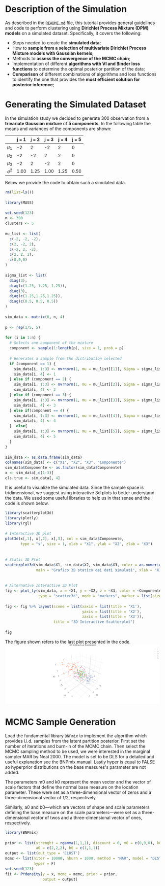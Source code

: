 Description of the Simulation
================
As described in the [`README.md`](https://github.com/TommasoMenghini/DPM-Models-for-Clustering/blob/main/README.md) file, this tutorial provides general guidelines and code to perform clustering using **Dirichlet Process Mixture (DPM) models** on a simulated dataset. Specifically, it covers the following:

- Steps needed to create the **simulated data**;
- How to **sample from a selection of multivariate Dirichlet Process Mixture models with Gaussian kernels**;
- Methods to **assess the convergence of the MCMC chain**;
- Implementation of different **algorithms with VI and Binder loss functions** to determine the optimal posterior partition of the data;
- **Comparison** of different combinations of algorithms and loss functions to identify the one that provides the **most efficient solution for posterior inference**;

Generating the Simulated Dataset
================

In the simulation study we decided to generate 300 observation from a **trivariate Gaussian mixture** of **5 components**. In the following table the means and variances of the components are shown:

<div align="center">


|               | j  =   1 |  j  =  2 | j = 3    | j = 4    | j = 5    |
|---------------|----------|----------|----------|----------|----------|
| $\mu_1$       |    -2    |     2    |   -2     |     2    |      0   |
| $\mu_2$       |     -2   |     -2   |    2     |    2     |     0    |
| $\mu_3$       |      -2  |      2   |    -2    |    2     |     0    |
| $\sigma^2$    |     1.00 |  1.25    |   1.00   |    1.25  |      0.50|

</div>

Below we provide the code to obtain such a simulated data.

``` r
rm(list=ls())

library(MASS)

set.seed(123)
n <- 300  
clusters <- 5 

mu_list <- list(
  c(-2, -2, -2), 
  c(2, -2, 2),
  c(-2, 2, -2),
  c(2, 2, 2),
  c(0,0,0)
)  

sigma_list <- list(
  diag(3),  
  diag(c(1.25, 1.25, 1.25)),
  diag(3),
  diag(c(1.25,1.25,1.25)),
  diag(c(0.5, 0.5, 0.5))
)

sim_data <- matrix(0, n, 4)

p <- rep(1/5, 5) 

for (i in 1:n) {
  # Selects one component of the mixture
  component <- sample(1:length(p), size = 1, prob = p)

  # Generates a sample from the distribution selected
  if (component == 1) {
    sim_data[i, 1:3] <- mvrnorm(1, mu = mu_list[[1]], Sigma = sigma_list[[1]])
    sim_data[i, 4] <- 1
  } else if (component == 2) {
    sim_data[i, 1:3] <- mvrnorm(1, mu = mu_list[[2]], Sigma = sigma_list[[2]])
    sim_data[i, 4] <- 2
  } else if (component == 3) {
    sim_data[i, 1:3] <- mvrnorm(1, mu = mu_list[[3]], Sigma = sigma_list[[3]])
    sim_data[i, 4] <- 3
  } else if(component == 4) {
    sim_data[i, 1:3] <- mvrnorm(1, mu = mu_list[[4]], Sigma = sigma_list[[4]])
    sim_data[i, 4] <- 4
  }  else{
    sim_data[i, 1:3] <- mvrnorm(1, mu = mu_list[[5]], Sigma = sigma_list[[5]])
    sim_data[i, 4] <- 5   
  }
}

sim_data <- as.data.frame(sim_data)
colnames(sim_data) <- c("X1", "X2", "X3", "Componente")
sim_data$Componente <- as.factor(sim_data$Componente)
x <- sim_data[,c(1:3)] 
cls.true <- sim_data[, 4]

```

It is useful to visualize the simulated data. Since the sample space is tridimensional, we suggest using interactive 3d plots to better understand the data. We used some useful libraries to help us in that sense and the code is shown below.

``` r
library(scatterplot3d)
library(plotly)
library(rgl)

# Interactive 3D plot
plot3d(x[,1], x[,2], x[,3], col = sim_data$Componente,
       type = "s", size = 1, xlab = "X1", ylab = "X2", zlab = "X3")


# Static 3D Plot
scatterplot3d(sim_data$X1, sim_data$X2, sim_data$X3, color = as.numeric(sim_data$Componente), pch = 19,
              main = "Grafico 3D statico dei dati simulati", xlab = "X1", ylab = "X2", zlab = "X3")


# Alternative Interactive 3D Plot
fig <- plot_ly(sim_data, x = ~X1, y = ~X2, z = ~X3, color = ~Componente, colors = "Set2", 
               type = "scatter3d", mode = "markers", marker = list(size = 3))

fig <- fig %>% layout(scene = list(xaxis = list(title = 'X1'),
                                   yaxis = list(title = 'X2'),
                                   zaxis = list(title = 'X3')),
                      title = "3D Interactive Scatterplot")

fig

```

The figure shown refers to the last plot presented in the code.
![](https://raw.githubusercontent.com/TommasoMenghini/DPM-Models-for-Clustering/main/img/Scatterplot3d.png)

MCMC Sample Generation
================

Load the fundamental library `BNPmix` to implement the algorithm which provides i.i.d. samples from the latent partition posterior. First set the number of iterations and burn-in of the MCMC chain. Then select the MCMC sampling method to be used, we were interested in the marginal sampler MAR by Neal 2000. The model is set to be DLS for a detailed and useful explanation see the BNPmix manual. Lastly hyper is equal to FALSE so hyperprior distributions on the base measures's parameter are not added.

The parameters m0 and k0 represent the mean vector and the vector of scale factors that define the normal base measure on the location parameter. These were set as a three-dimensional vector of zeros and a three-dimensional vector of 1/2, respectively.

Similarly, a0 and b0—which are vectors of shape and scale parameters defining the base measure on the scale parameters—were set as a three-dimensional vector of twos and a three-dimensional vector of ones, respectively.



``` r
library(BNPmix)

prior <- list(strenght = rgamma(1,1,1), discount = 0, m0 = c(0,0,0), k0 = c(1/2,1/2,1/2),
              a0 = c(2,2,2), b0 = c(1,1,1))
output <- list(out_type = 'CLUST')
mcmc <- list(niter = 10000, nburn = 1000, method = "MAR", model = "DLS", 
             hyper = F)
set.seed(123)
fit <- PYdensity(y = x, mcmc = mcmc, prior = prior,
                 output = output)

```


